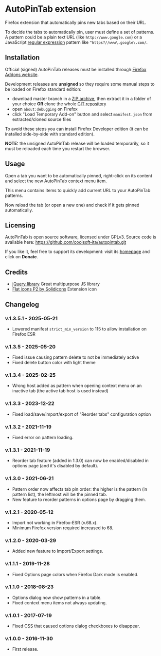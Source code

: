 # AutoPinTab extension

Firefox extension that automatically pins new tabs based on their URL.

To decide the tabs to automatically pin, user must define a set of patterns.
A pattern could be a plain text URL (like `http://www.google.com`) or a
JavaScript [regular expression](https://developer.mozilla.org/en-US/docs/Web/JavaScript/Guide/Regular_Expressions#Writing_a_regular_expression_pattern)
pattern like `^https?//www\.google\.com/`.

## Installation

Official (signed) AutoPinTab releases must be installed through
[Firefox Addons website](https://addons.mozilla.org/firefox/addon/autopintab/).

Development releases are **unsigned** so they require some manual steps to be loaded on Firefox standard edition:

- download master branch in a [ZIP archive](https://github.com/coolsoft-ita/autopintab/archive/master.zip), then extract it in a folder of your choice **OR** clone the whole [GIT repository](https://github.com/coolsoft-ita/autopintab.git)
- open `about:debugging` on Firefox
- click "Load Temporary Add-on" button and select `manifest.json` from extracted/cloned source files

To avoid these steps you can install Firefox Developer edition
(it can be installed side-by-side with standard edition).

**NOTE:** the unsigned AutoPinTab release will be loaded temporarily,
so it must be reloaded each time you restart the browser.

## Usage

Open a tab you want to be automatically pinned, right-click on its content and
select the new AutoPinTab context menu item.

This menu contains items to quickly add current URL to your AutoPinTab patterns.

Now reload the tab (or open a new one) and check if it gets pinned automatically.

## Licensing

AutoPinTab is open source software, licensed under GPLv3.
Source code is available here: https://github.com/coolsoft-ita/autopintab.git

If you like it, feel free to support its development:
visit its [homepage](http://coolsoft.altervista.org/autopintab) and click on **Donate**.

## Credits

- [jQuery library](https://jquery.com)
  Great multipurpose JS library
- [Flat icons P2 by Solidicons](http://www.myiconfinder.com/icon/color-colour-svg-png-eps-base-isoicons-map-marker-pin-thumb-push-workspace-thumb-pin/1110)
  Extension icon

## Changelog

### v.1.3.5.1 - 2025-05-21

- Lowered manifest `strict_min_version` to 115 to allow installation on Firefox ESR

### v.1.3.5 - 2025-05-20

- Fixed issue causing pattern delete to not be immediately active
- Fixed delete button color with light theme

### v.1.3.4 - 2025-02-25

- Wrong host added as pattern when opening context menu on an inactive tab (the active tab host is used instead)

### v.1.3.3 - 2023-12-22

- Fixed load/save/import/export of "Reorder tabs" configuration option

### v.1.3.2 - 2021-11-19

- Fixed error on pattern loading.

### v.1.3.1 - 2021-11-19

- Reorder tab feature (added in 1.3.0) can now be enabled/disabled in options page (and it's disabled by default).

### v.1.3.0 - 2021-06-21

- Pattern order now affects tab pin order: the higher is the pattern (in pattern list), the leftmost will be the pinned tab.
- New feature to reorder patterns in options page by dragging them.

### v.1.2.1 - 2020-05-12

- Import not working in Firefox-ESR (v.68.x).
- Minimum Firefox version required increased to 68.

### v.1.2.0 - 2020-03-29

- Added new feature to Import/Export settings.

### v.1.1.1 - 2019-11-28

- Fixed Options page colors when Firefox Dark mode is enabled.

### v.1.1.0 - 2018-08-23

- Options dialog now show patterns in a table.
- Fixed context menu items not always updating.

### v.1.0.1 - 2017-07-19

- Fixed CSS that caused options dialog checkboxes to disappear.

### v.1.0.0 - 2016-11-30

- First release.

